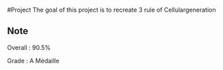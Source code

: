 #Project 
The goal of this project is to recreate 3 rule of Cellulargeneration

## Note

Overall : 90.5%

Grade : A Médaille 

